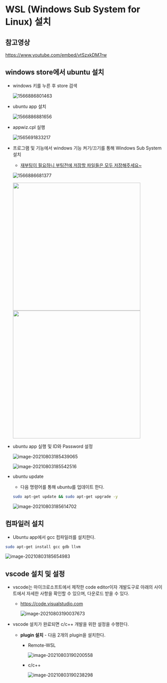 # WSL (Windows Sub System for Linux) 설치

## 참고영상


https://www.youtube.com/embed/vtSzxkDM7rw


## windows store에서 ubuntu 설치

* windows 키를 누른 후 store 검색

  ![1566886801463](.README.assets/1566886801463.png)

* ubuntu app 설치

  ![1566886881656](.README.assets/1566886881656.png)

* appwiz.cpl 실행

  ![1565691833217](.README.assets/1565691833217.png)

* 프로그램 및 기능에서 windows 기능 켜기/끄기를 통해 Windows Sub System 설치

  * <u>재부팅이 필요하니 부팅전에 저장할 파일들은 모두 저장해주세요\~</u>

  ![1566886681377](.README.assets/1566886681377.png)

  <img src=".README.assets/1566886637510.png" width=400px/><img src=".README.assets/1566886699021.png" width = 400px/>

* ubuntu app 실행 및 ID와 Password 설정

  ![image-20210803185439065](.README.assets/image-20210803185439065.png)

  ![image-20210803185542516](.README.assets/image-20210803185542516.png)

* ubuntu update

  * 다음 명령어를 통해 ubuntu를 업데이트 한다.

  ```bash
  sudo apt-get update && sudo apt-get upgrade -y
  ```
  
  ![image-20210803185614702](.README.assets/image-20210803185614702.png)



## 컴파일러 설치

* Ubuntu app에서 gcc 컴파일러를 설치한다.

```zsh
sudo apt-get install gcc gdb llvm
```

![image-20210803185654983](.README.assets/image-20210803185654983.png)



## vscode 설치 및 설정

- vscode는 마이크로소프트에서 제작한 code editor이자 개발도구로 아래의 사이트에서 자세한 사항을 확인할 수 있으며, 다운로드 받을 수 있다. 

  - https://code.visualstudio.com

    ![image-20210803190037673](.README.assets/image-20210803190037673.png)

- vscode 설치가 완료되면 c/c++ 개발을 위한 설정을 수행한다. 

  - **plugin 설치** - 다음 2개의 plugin을 설치한다.

    - Remote-WSL

      ![image-20210803190200558](.README.assets/image-20210803190200558.png)

    - c/c++

      ![image-20210803190238298](.README.assets/image-20210803190238298.png)

